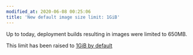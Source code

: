 ```yaml
---
modified_at: 2020-06-08 00:25:06
title: 'New default image size limit: 1GiB'
---
```


Up to today, deployment builds resulting in images were limited to 650MB.

This limit has been raised to [1GiB by default](https://doc.scalingo.com/platform/deployment/limits#limits)
